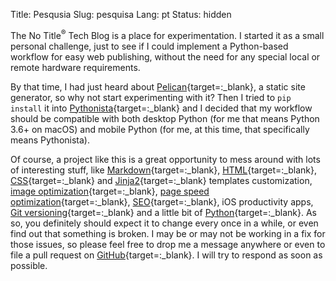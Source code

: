 Title: Pesqusia 
Slug: pesquisa
Lang: pt
Status: hidden


The No Title<sup>®</sup> Tech Blog is a place for experimentation. I started it as a small personal challenge, just to see if I could implement a Python-based workflow for easy web publishing, without the need for any special local or remote hardware requirements.

By that time, I had just heard about [Pelican](http://docs.getpelican.com/en/stable/){target=:_blank}, a static site generator, so why not start experimenting with it? Then I tried to `pip install` it into [Pythonista](http://omz-software.com/pythonista/){target=:_blank} and I decided that my workflow should be compatible with both desktop Python (for me that means Python 3.6+ on macOS) and mobile Python (for me, at this time, that specifically means Pythonista).

Of course, a project like this is a great opportunity to mess around with lots of interesting stuff, like [Markdown](https://en.wikipedia.org/wiki/Markdown){target=:_blank}, [HTML](https://html.spec.whatwg.org){target=:_blank}, [CSS](https://en.wikipedia.org/wiki/Cascading_Style_Sheets){target=:_blank} and [Jinja2](http://jinja.pocoo.org){target=:_blank} templates customization, [image optimization](https://developers.google.com/web/fundamentals/performance/optimizing-content-efficiency/image-optimization){target=:_blank}, [page speed optimization](https://en.wikipedia.org/wiki/Web_performance){target=:_blank}, [SEO](https://en.wikipedia.org/wiki/Search_engine_optimization){target=:_blank}, iOS productivity apps, [Git versioning](https://git-scm.com){target=:_blank} and a little bit of [Python](https://www.python.org){target=:_blank}. As so, you definitely should expect it to change every once in a while, or even find out that something is broken. I may be or may not be working in a fix for those issues, so please feel free to drop me a message anywhere or even to file a pull request on [GitHub](https://github.com/victordomingos){target=:_blank}. I will try to respond as soon as possible.

